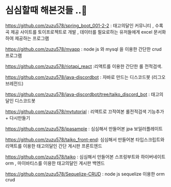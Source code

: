 <!-- # 안녕하세요 저는 꾸준히 학습하는것을 좋아하는 신입 웹개발자입니다.😃
이곳은 제가 업무시간 외에 좋아하는것을 주제로 학습했던 기술들을 바탕으로 토이프로젝트를 전시하는 공간입니다.
# 기술
html , css , js , jquery , java , spring boot , jsp , oracle 등을 주로 사용하고 최근에는 react 등의 spa 에 관심이 있어 학습하고 토이프로젝트를 만들었습니다.😇
# 최근 토이프로젝트
https://github.com/zuzu578/spring_boot_001-2-2

최근에 태고의달인 커뮤니티 , 수록곡 제공 사이트를 토이프로젝트로 개발하고있고 , 데이터를 필요로하는 유저들에게 excel 문서화하여 제공하는 프로그램도 개발하였습니다🤠

https://github.com/zuzu578/myapp
node js 와 mysql 을 이용한 간단한 crud 프로그램 입니다.

https://github.com/zuzu578/riotapi_react
리액트를 이용한  간단한 롤 전적검색 프로그램입니다. 

# 성향
학습한 언어나 프레임워크를 통해 해당 언어나 프레임워크로 간단한 프로그램이나 응용하여 토이프로젝트를 만드는것을 좋아하는 개발자입니다!🤩 -->

# 심심할때 해본것들 ..🤠
https://github.com/zuzu578/spring_boot_001-2-2 : 태고의달인 커뮤니티 , 수록곡 제공 사이트를 토이프로젝트로 개발 , 데이터를 필요로하는 유저들에게 excel 문서화하여 제공하는 프로그램

https://github.com/zuzu578/myapp : node js 와 mysql 을 이용한 간단한 crud 프로그램


https://github.com/zuzu578/riotapi_react :리액트를 이용한  간단한 롤 전적검색. 


https://github.com/zuzu578/java-discordbot : 자바로 만드는 디스코드봇 (리그오브레전드)


https://github.com/zuzu578/java-discordbot/tree/taiko_discord_bot : 태고의달인 디스코드봇 


https://github.com/zuzu578/mytutorial : 리액트로 끄적여본 롤전적검색 기능추가 + 다시만들기 



https://github.com/zuzu578/jpasample : 심심해서 만들어본 jpa 보일러플레이트



https://github.com/zuzu578/taiko_front-end: 심심해서 만들어본 타입스크립트와 리액트를 이용한 태고의달인 간단 게시판  프론트엔드 



https://github.com/zuzu578/taiko : 심심해서 만들어본 스프링부트와 하이버네이트 orm , 마이바티스를 이용한 태고의달인 게시판 백엔드 


https://github.com/zuzu578/Sequelize-CRUD : node js sequelize 이용한 orm  crud 

